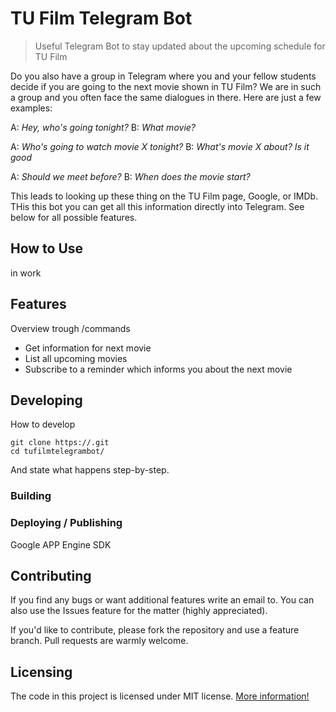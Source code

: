 # TU Film Telegram Bot
> Useful Telegram Bot to stay updated about the upcoming schedule for TU Film

Do you also have a group in Telegram where you and your fellow students decide if you are going to the
next movie shown in TU Film? We are in such a group and you often face the same dialogues in there. Here are just a
few examples:

A: *Hey, who's going tonight?*
B: *What movie?*

A: *Who's going to watch movie X tonight?*
B: *What's movie X about? Is it good*

A: *Should we meet before?*
B: *When does the movie start?*

This leads to looking up these thing on the TU Film page, Google, or IMDb. THis this bot you can get all this
 information directly into Telegram. See below for all possible features.

## How to Use

in work

## Features

Overview trough /commands
* Get information for next movie
* List all upcoming movies
* Subscribe to a reminder which informs you about the next movie

## Developing

How to develop

```shell
git clone https://.git
cd tufilmtelegrambot/
```

And state what happens step-by-step.

### Building


### Deploying / Publishing

Google APP Engine SDK


## Contributing

If you find any bugs or want additional features write an email to.
You can also use the Issues feature for the matter (highly appreciated).

If you'd like to contribute, please fork the repository and use a feature
branch. Pull requests are warmly welcome.


## Licensing

The code in this project is licensed under MIT license. [More information!](https://opensource.org/licenses/MIT)
